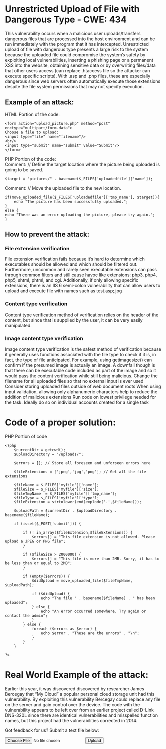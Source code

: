 # Unrestricted Upload of File with Dangerous Type - CWE: 434

This vulnerability occurs when a malicious user uploads/transfers dangerous files that are processed into the host environment and can be run immediately with the program that it has intercepted. Unrestricted upload of file with dangerous type presents a large risk to the system because the uploaded file could compromise the system’s safety by exploiting local vulnerabilities, inserting a phishing page or a permanent XSS into the website, obtaining sensitive data or by overwriting files/data that other users access (can replace .htaccess file so the attacker can execute specific scripts). With .asp and .php files, these are especially dangerous since web servers often automatically execute those extensions despite the file system permissions that may not specify execution.

## Example of an attack:

HTML Portion of the code:
```
<form action="upload_picture.php" method="post" enctype="multipart/form-data">  
Choose a file to upload:  
<input type="file" name="filename"/>  
<br/>  
<input type="submit" name="submit" value="Submit"/>  
</form>  
```
PHP Portion of the code:  
Comment: // Define the target location where the picture being uploaded is going to be saved.  
```
$target = "pictures/" . basename($_FILES['uploadedfile']['name']);  
```
Comment: // Move the uploaded file to the new location.  
```
if(move_uploaded_file($_FILES['uploadedfile']['tmp_name'], $target)){  
    echo "The picture has been successfully uploaded.";  
}  
else {  
echo "There was an error uploading the picture, please try again.";  
}  
```

## How to prevent the attack: 

### File extension verification
File extension verification fails because it’s hard to determine which executables should be allowed and which should be filtered out. Furthermore, uncommon and rarely seen executable extensions can pass through common filters and still cause havoc like extensions: php3, php4, php5, shtml, phtml, and cgi. Additionally, if only allowing specific extensions, there is an IIS 6 semi-colon vulnerability that can allow users to upload and execute file with names such as test.asp;.jpg

### Content type verification
Content type verification method of verification relies on the header of the content, but since that is supplied by the user, it can be very easily manipulated. 

### Image content type verification 
Image content type verification is the safest method of verification because it generally uses functions associated with the file type to check if it is, in fact, the type of file anticipated. For example, using getimagesize() can confirm if the presumed image is actually an image. A downfall though is that there can be executable code included as part of the image and so it would pass the content verification while still being malicious.
Change the filename for all uploaded files so that no external input is ever used
Consider storing uploaded files outside of web document roots
When using input validation, allowing only alphanumeric characters help to reduce the addition of malicious extensions
Run code on lowest privilege needed for the task. Ideally do so on individual accounts created for a single task

# Code of a proper solution: 
PHP Portion of code

```
<?php
    $currentDir = getcwd();
    $uploadDirectory = "/uploads/";

    $errors = []; // Store all foreseen and unforseen errors here

    $fileExtensions = ['jpeg','jpg','png']; // Get all the file extensions

    $fileName = $_FILES['myfile']['name'];
    $fileSize = $_FILES['myfile']['size'];
    $fileTmpName  = $_FILES['myfile']['tmp_name'];
    $fileType = $_FILES['myfile']['type'];
    $fileExtension = strtolower(end(explode('.',$fileName)));

    $uploadPath = $currentDir . $uploadDirectory . basename($fileName); 

    if (isset($_POST['submit'])) {

        if (! in_array($fileExtension,$fileExtensions)) {
            $errors[] = "This file extension is not allowed. Please upload a JPEG or PNG file";
        }

        if ($fileSize > 2000000) {
            $errors[] = "This file is more than 2MB. Sorry, it has to be less than or equal to 2MB";
        }

        if (empty($errors)) {
            $didUpload = move_uploaded_file($fileTmpName, $uploadPath);

            if ($didUpload) {
                echo "The file " . basename($fileName) . " has been uploaded";
            } else {
                echo "An error occurred somewhere. Try again or contact the admin";
            }
        } else {
            foreach ($errors as $error) {
                echo $error . "These are the errors" . "\n";
            }
        }
    }

?>
```

# Real World Example of the attack:
Earlier this year, it was discovered discovered by researcher James Bercegay that “My Cloud” a popular personal cloud storage unit had this vulnerability. By exploiting this vulnerability Bercegay could replace any file on the server and gain control over the device. The code with the vulnerability appears to be left over from an earlier project called D-Link DNS-320L since there are identical vulnerabilities and misspelled function names, but this project had the vulnerabilities corrected in 2014. 

<body>
  <p>Got feedback for us? Submit a text file below:</p>
  <input type="file" id="f">
  <input type="button" value="Upload" name="submit" onclick="clicky()">
  
  <p id="demo"></p>

  <script type="text/javascript">
    
    function clicky() {
      var str = document.getElementById("f").value;
      var ext = str.substr(str.indexOf(".") + 1);
      //document.getElementById("demo").innerHTML = ext;
      if (ext == "exe") {
        document.getElementById("demo").innerHTML = "You have uploaded a possible virus to our server, congrats!";
      }
      if (ext == "txt") {
        document.getElementById("demo").innerHTML = "Thank you for your feedback!";
      }
    }
  </script>
</body>
